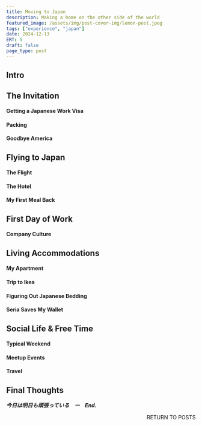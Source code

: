 ```yaml
---
title: Moving to Japan
description: Making a home on the other side of the world
featured_image: /assets/img/post-cover-img/lemon-post.jpeg
tags: ["experience", "japan"]
date: 2024-12-13
ERT: 5
draft: false
page_type: post
---
```


## Intro


## The Invitation

#### Getting a Japanese Work Visa


#### Packing

#### Goodbye America


## Flying to Japan

#### The Flight

#### The Hotel

#### My First Meal Back


## First Day of Work

#### Company Culture


## Living Accommodations

#### My Apartment

#### Trip to Ikea

#### Figuring Out Japanese Bedding

#### Seria Saves My Wallet



## Social Life & Free Time

#### Typical Weekend

#### Meetup Events

#### Travel


## Final Thoughts

**_今日は明日も頑張っている　ー　End._**

<a href="/all-posts.html" class="btn btn-primary" style="float: right; margin-bottom: 20px; text-decoration: none;">RETURN TO POSTS</a>

